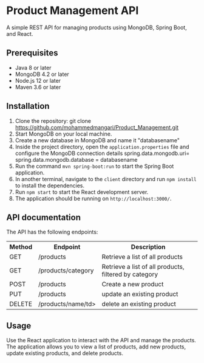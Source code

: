
# Product Management API

A simple REST API for managing products using MongoDB, Spring Boot, and React.

## Prerequisites

- Java 8 or later
- MongoDB 4.2 or later
- Node.js 12 or later
- Maven 3.6 or later

## Installation

1. Clone the repository:
   git clone https://github.com/mohammedmangari/Product_Management.git
2. Start MongoDB on your local machine.
3. Create a new database in MongoDB and name it "databasename"
4. Inside the project directory, open the `application.properties` file and configure the MongoDB connection details
     spring.data.mongodb.uri=
     spring.data.mongodb.database = databasename
5. Run the command `mvn spring-boot:run` to start the Spring Boot application.
6. In another terminal, navigate to the `client` directory and run `npm install` to install the dependencies.
7. Run `npm start` to start the React development server.
8. The application should be running on `http://localhost:3000/`.

## API documentation
The API has the following endpoints:

<table>
  <tr><th>Method </th><th> Endpoint</th><th>  Description</th></tr>
  <tr><td> GET  </td><td>  /products </td>	<td>Retrieve a list of all products </td> </tr>
  <tr><td> GET  </td> 	<td>/products/category </td> <td>Retrieve a list of all products, filtered by category </td></tr>
  <tr><td> POST </td>  <td>/products </td> <td> Create a new product  </td>
  <tr><td> PUT  </td> <td>	/products </td>	<td>update an existing product  </td></tr>
  <tr> <td>DELETE</td> <td>/products/name/td> <td> delete an existing product </td></tr>
  </table>

## Usage
Use the React application to interact with the API and manage the products. The application allows you to view a list of products, add new products, update existing products, and delete products.








